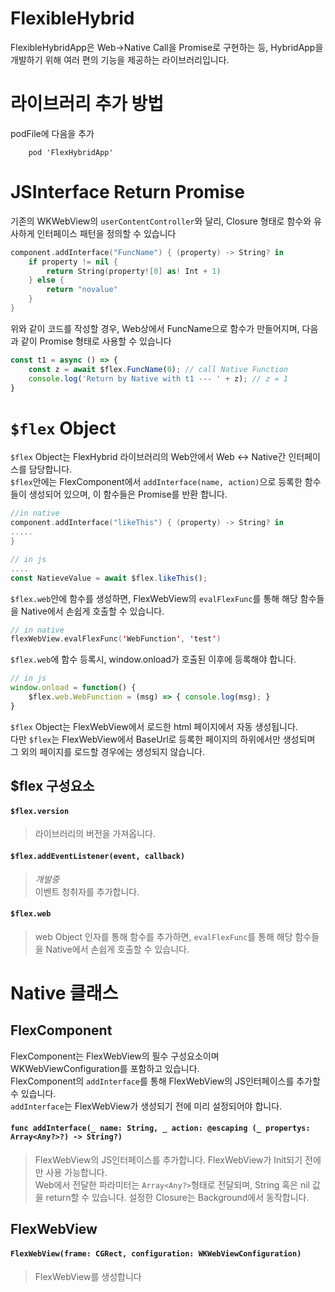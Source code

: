 # FlexibleHybrid

FlexibleHybridApp은 Web->Native Call을 Promise로 구현하는 등, HybridApp을 개발하기 위해 여러 편의 기능을 제공하는 라이브러리입니다.

# 라이브러리 추가 방법

podFile에 다음을 추가

```pod
    pod 'FlexHybridApp'
```

# JSInterface Return Promise

기존의 WKWebView의 `userContentController`와 달리, Closure 형태로 함수와 유사하게 인터페이스 패턴을 정의할 수 있습니다
```swift
component.addInterface("FuncName") { (property) -> String? in
    if property != nil {
        return String(property![0] as! Int + 1)
    } else {
        return "novalue"
    }
}
```
위와 같이 코드를 작성할 경우, Web상에서 FuncName으로 함수가 만들어지며, 다음과 같이 Promise 형태로 사용할 수 있습니다
```js
const t1 = async () => {
    const z = await $flex.FuncName(0); // call Native Function
    console.log('Return by Native with t1 --- ' + z); // z = 1
}
```
# `$flex` Object
`$flex` Object는 FlexHybrid 라이브러리의 Web안에서 Web <-> Native간 인터페이스를 담당합니다.   
`$flex`안에는 FlexComponent에서 `addInterface(name, action)`으로 등록한 함수들이 생성되어 있으며, 이 함수들은 Promise를 반환 합니다.  
```swift
//in native
component.addInterface("likeThis") { (property) -> String? in
.....
}
```
```js
// in js
....
const NatieveValue = await $flex.likeThis();
```
`$flex.web`안에 함수를 생성하면, FlexWebView의 `evalFlexFunc`를 통해 해당 함수들을 Native에서 손쉽게 호출할 수 있습니다.   
```swift
// in native
flexWebView.evalFlexFunc('WebFunction', 'test')
```
`$flex.web`에 함수 등록시, window.onload가 호출된 이후에 등록해야 합니다.  
```js
// in js
window.onload = function() {
    $flex.web.WebFunction = (msg) => { console.log(msg); }
}
```
`$flex` Object는 FlexWebView에서 로드한 html 페이지에서 자동 생성됩니다.  
다만 `$flex`는 FlexWebView에서 BaseUrl로 등록한 페이지의 하위에서만 생성되며 그 외의 페이지를 로드할 경우에는 생성되지 않습니다.  

## $flex 구성요소
#### `$flex.version`
> 라이브러리의 버전을 가져옵니다.

#### `$flex.addEventListener(event, callback)`
> *개발중*  
> 이벤트 청취자를 추가합니다.

#### `$flex.web`
> web Object 인자를 통해 함수를 추가하면, `evalFlexFunc`를 통해 해당 함수들을 Native에서 손쉽게 호출할 수 있습니다.   

# Native 클래스
## **FlexComponent**
FlexComponent는 FlexWebView의 필수 구성요소이며 WKWebViewConfiguration를 포함하고 있습니다.  
FlexComponent의 `addInterface`를 통해 FlexWebView의 JS인터페이스를 추가할 수 있습니다.  
`addInterface`는 FlexWebView가 생성되기 전에 미리 설정되어야 합니다.

#### `func addInterface(_ name: String, _ action: @escaping (_ propertys: Array<Any?>?) -> String?)`
> FlexWebView의 JS인터페이스를 추가합니다. FlexWebView가 Init되기 전에만 사용 가능합니다.  
> Web에서 전달한 파라미터는 `Array<Any?>`형태로 전달되며, String 혹은 nil 값을 return할 수 있습니다.
> 설정한 Closure는 Background에서 동작합니다.

## **FlexWebView**

#### `FlexWebView(frame: CGRect, configuration: WKWebViewConfiguration)`
> FlexWebView를 생성합니다
> 